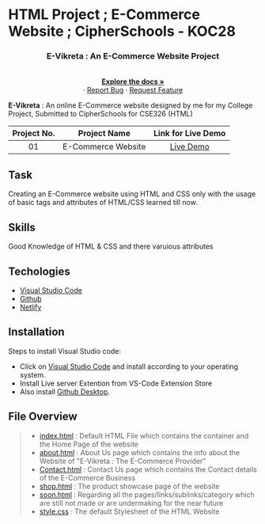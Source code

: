 # HTML Project ; E-Commerce Website ; CipherSchools - KOC28
<div align="center">

  <h3 align="center">E-Vikreta : An E-Commerce Website Project</h3>

  <p align="center">
    <br />
    <a href="https://github.com/PriyanshK09/SoloCoder_KOC28_CipherSchools"><strong>Explore the docs »</strong></a>
    <br />
    ·
    <a href="https://github.com/PriyanshK09/SoloCoder_KOC28_CipherSchools/issues">Report Bug</a>
    ·
    <a href="https://github.com/PriyanshK09/SoloCoder_KOC28_CipherSchools/issues">Request Feature</a>
  </p>
</div>

**E-Vikreta** : An online E-Commerce website designed by me for my College Project, Submitted to CipherSchools for CSE326 (HTML)

| Project No. | Project Name | Link for Live Demo
| :---------: | :----------------------------: | :-----------------------------------------------------------------: |
| 01          | E-Commerce Website                 | [Live Demo](https://evikreta.tk/) |

## Task
Creating an E-Commerce website using HTML and CSS only with the usage of basic tags and attributes of HTML/CSS learned till now.

## Skills
Good Knowledge of HTML & CSS and there varuious attributes

## Techologies 
* [Visual Studio Code](https://code.visualstudio.com/Download)
* [Github](https://github.com/)
* [Netlify](https://www.netlify.com/) 

## Installation
Steps to install Visual Studio code:

* Click on [Visual Studio Code](https://code.visualstudio.com/Download) and install according to your operating system.
* Install Live server Extention from VS-Code Extension Store
* Also install [Github Desktop](https://desktop.github.com/).

## File Overview
> * [index.html](https://github.com/PriyanshK09/SoloCoder_KOC28_CipherSchools/blob/main/index.html) : Default HTML File which contains the container and the Home Page of the website
> * [about.html](https://github.com/PriyanshK09/SoloCoder_KOC28_CipherSchools/blob/main/about.html) : About Us page which contains the info about the Website of "E-Vikreta : The E-Commerce Provider"
> * [Contact.html](https://github.com/PriyanshK09/SoloCoder_KOC28_CipherSchools/blob/main/contact.html) : Contact Us page which contains the Contact details of the E-Commerce Business
> * [shop.html](https://github.com/PriyanshK09/SoloCoder_KOC28_CipherSchools/blob/main/shop.html) : The product showcase page of the website
> * [soon.html](https://github.com/PriyanshK09/SoloCoder_KOC28_CipherSchools/blob/main/soon.html) : Regarding all the pages/links/sublinks/category which are still not made or are undermaking for the near future
> * [style.css](https://github.com/PriyanshK09/SoloCoder_KOC28_CipherSchools/blob/main/style.css) : The default Stylesheet of the HTML Website


